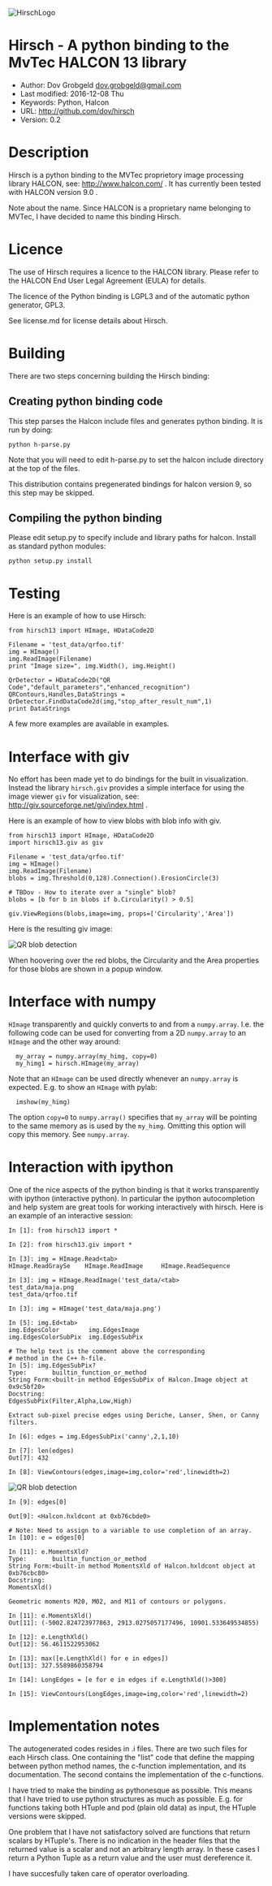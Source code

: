 ![HirschLogo](hirsch-logo.png?raw=true)

# Hirsch - A python binding to the MvTec HALCON 13 library

* Author: Dov Grobgeld <dov.grobgeld@gmail.com>
* Last modified: 2016-12-08 Thu
* Keywords: Python, Halcon
* URL: <http://github.com/dov/hirsch>
* Version: 0.2

# Description

Hirsch is a python binding to the MVTec proprietory image processing 
library HALCON, see: http://www.halcon.com/ . It has currently been tested with HALCON version 9.0 . 

Note about the name. Since HALCON is a proprietary name belonging to MVTec, I have decided to name this binding Hirsch. 

# Licence

The use of Hirsch requires a licence to the HALCON library. Please refer to the HALCON End User Legal Agreement (EULA) for details.

The licence of the Python binding is LGPL3 and of the automatic python generator, GPL3.

See license.md for license details about Hirsch.


# Building

There are two steps concerning building the Hirsch binding:

## Creating python binding code

This step parses the Halcon include files and generates python binding. It is run by doing:

    python h-parse.py
    
Note that you will need to edit h-parse.py to set the halcon include directory at the top of the files.

This distribution contains pregenerated bindings for halcon version 9, so this step may be skipped.

## Compiling the python binding

Please edit setup.py to specify include and library paths for halcon. Install as standard python modules:

    python setup.py install 

# Testing

Here is an example of how to use Hirsch:

    from hirsch13 import HImage, HDataCode2D
    
    Filename = 'test_data/qrfoo.tif'
    img = HImage()
    img.ReadImage(Filename)
    print "Image size=", img.Width(), img.Height()
    
    QrDetector = HDataCode2D("QR Code","default_parameters","enhanced_recognition")
    QRContours,Handles,DataStrings = QrDetector.FindDataCode2d(img,"stop_after_result_num",1)
    print DataStrings

A few more examples are available in examples.

# Interface with giv

No effort has been made yet to do bindings for the built in visualization. Instead the library `hirsch.giv` provides a simple interface for using the
image viewer `giv` for visualization, see: http://giv.sourceforge.net/giv/index.html .

Here is an example of how to view blobs with blob info with giv.

    from hirsch13 import HImage, HDataCode2D
    import hirsch13.giv as giv
    
    Filename = 'test_data/qrfoo.tif'
    img = HImage()
    img.ReadImage(Filename)
    blobs = img.Threshold(0,128).Connection().ErosionCircle(3)
    
    # TBDov - How to iterate over a "single" blob?
    blobs = [b for b in blobs if b.Circularity() > 0.5]
    
    giv.ViewRegions(blobs,image=img, props=['Circularity','Area'])

Here is the resulting giv image:

![QR blob detection](qrblobexample.png?raw=true)

When hoovering over the red blobs, the Circularity and the Area properties for those blobs are shown in a popup window.
                
# Interface with numpy

`HImage` transparently and quickly converts to and from a `numpy.array`. 
I.e. the following code can be used for converting from a 2D 
`numpy.array` to an `HImage` and the other way around:

      my_array = numpy.array(my_himg, copy=0)
      my_himg1 = hirsch.HImage(my_array)

Note that an `HImage` can be used directly whenever an `numpy.array`
is expected. E.g. to show an `HImage` with pylab:

      imshow(my_himg)

The option `copy=0` to `numpy.array()` specifies that `my_array` will
be pointing to the same memory as is used by the `my_himg`. Omitting
this option will copy this memory. See `numpy.array`.

# Interaction with ipython

One of the nice aspects of the python binding is that it works
transparently with ipython (interactive python). In particular the
ipython autocompletion and help system are great tools for working
interactively with hirsch. Here is an example of an interactive
session:

    In [1]: from hirsch13 import *
    
    In [2]: from hirsch13.giv import *
    
    In [3]: img = HImage.Read<tab>
    HImage.ReadGraySe    HImage.ReadImage     HImage.ReadSequence
    
    In [3]: img = HImage.ReadImage('test_data/<tab>
    test_data/maja.png
    test_data/qrfoo.tif
    
    In [3]: img = HImage('test_data/maja.png')
    
    In [5]: img.Ed<tab>
    img.EdgesColor        img.EdgesImage        
    img.EdgesColorSubPix  img.EdgesSubPix       
    
    # The help text is the comment above the corresponding 
    # method in the C++ h-file.
    In [5]: img.EdgesSubPix?
    Type:       builtin_function_or_method
    String Form:<built-in method EdgesSubPix of Halcon.Image object at 0x9c5bf20>
    Docstring:
    EdgesSubPix(Filter,Alpha,Low,High)
    
    Extract sub-pixel precise edges using Deriche, Lanser, Shen, or Canny
    filters.
    
    In [6]: edges = img.EdgesSubPix('canny',2,1,10)
    
    In [7]: len(edges)
    Out[7]: 432
    
    In [8]: ViewContours(edges,image=img,color='red',linewidth=2)
    
![QR blob detection](maja-contour.png?raw=true)

    In [9]: edges[0]
    
    Out[9]: <Halcon.hxldcont at 0xb76cbde0>
    
    # Note: Need to assign to a variable to use completion of an array.
    In [10]: e = edges[0]
    
    In [11]: e.MomentsXld? 
    Type:       builtin_function_or_method
    String Form:<built-in method MomentsXld of Halcon.hxldcont object at 0xb76cbc80>
    Docstring:
    MomentsXld()
    
    Geometric moments M20, M02, and M11 of contours or polygons.

    In [11]: e.MomentsXld()
    Out[11]: (-5002.824723977863, 2913.0275057177496, 10901.533649534855)
    
    In [12]: e.LengthXld()
    Out[12]: 56.4611522953062
    
    In [13]: max([e.LengthXld() for e in edges])
    Out[13]: 327.5589860358794
    
    In [14]: LongEdges = [e for e in edges if e.LengthXld()>300]

    In [15]: ViewContours(LongEdges,image=img,color='red',linewidth=2)


# Implementation notes

The autogenerated codes resides in .i files. There are two such files for each Hirsch class. One containing the "list" code that define the mapping between python method names, the c-function implementation, and its documentation. The second contains the implementation of the c-functions.

I have tried to make the binding as pythonesque as possible. This means that I have tried to use python structures as much as possible. E.g. for functions taking both HTuple and pod (plain old data) as input, the HTuple versions were skipped. 

One problem that I have not satisfactory solved are functions that return scalars by HTuple's. There is no indication in the header files that the returned value is a scalar and not an arbitrary length array. In these cases I return a Python Tuple as a return value and the user must dereference it.

I have succesfully taken care of operator overloading.

